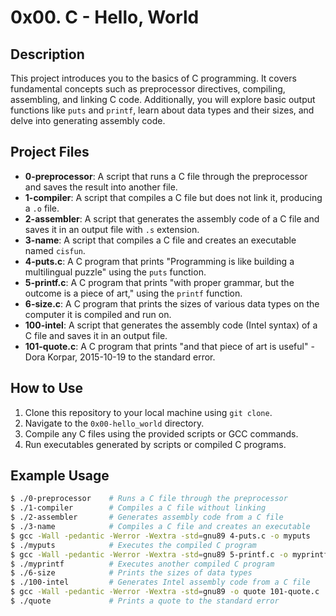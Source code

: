 # 0x00. C - Hello, World

## Description
This project introduces you to the basics of C programming. It covers fundamental concepts such as preprocessor directives, compiling, assembling, and linking C code. Additionally, you will explore basic output functions like `puts` and `printf`, learn about data types and their sizes, and delve into generating assembly code.

## Project Files
- **0-preprocessor**: A script that runs a C file through the preprocessor and saves the result into another file.
- **1-compiler**: A script that compiles a C file but does not link it, producing a `.o` file.
- **2-assembler**: A script that generates the assembly code of a C file and saves it in an output file with `.s` extension.
- **3-name**: A script that compiles a C file and creates an executable named `cisfun`.
- **4-puts.c**: A C program that prints "Programming is like building a multilingual puzzle" using the `puts` function.
- **5-printf.c**: A C program that prints "with proper grammar, but the outcome is a piece of art," using the `printf` function.
- **6-size.c**: A C program that prints the sizes of various data types on the computer it is compiled and run on.
- **100-intel**: A script that generates the assembly code (Intel syntax) of a C file and saves it in an output file.
- **101-quote.c**: A C program that prints "and that piece of art is useful" - Dora Korpar, 2015-10-19 to the standard error.

## How to Use
1. Clone this repository to your local machine using `git clone`.
2. Navigate to the `0x00-hello_world` directory.
3. Compile any C files using the provided scripts or GCC commands.
4. Run executables generated by scripts or compiled C programs.

## Example Usage
```bash
$ ./0-preprocessor    # Runs a C file through the preprocessor
$ ./1-compiler        # Compiles a C file without linking
$ ./2-assembler       # Generates assembly code from a C file
$ ./3-name            # Compiles a C file and creates an executable
$ gcc -Wall -pedantic -Werror -Wextra -std=gnu89 4-puts.c -o myputs
$ ./myputs            # Executes the compiled C program
$ gcc -Wall -pedantic -Werror -Wextra -std=gnu89 5-printf.c -o myprintf
$ ./myprintf          # Executes another compiled C program
$ ./6-size            # Prints the sizes of data types
$ ./100-intel         # Generates Intel assembly code from a C file
$ gcc -Wall -pedantic -Werror -Wextra -std=gnu89 -o quote 101-quote.c
$ ./quote             # Prints a quote to the standard error
